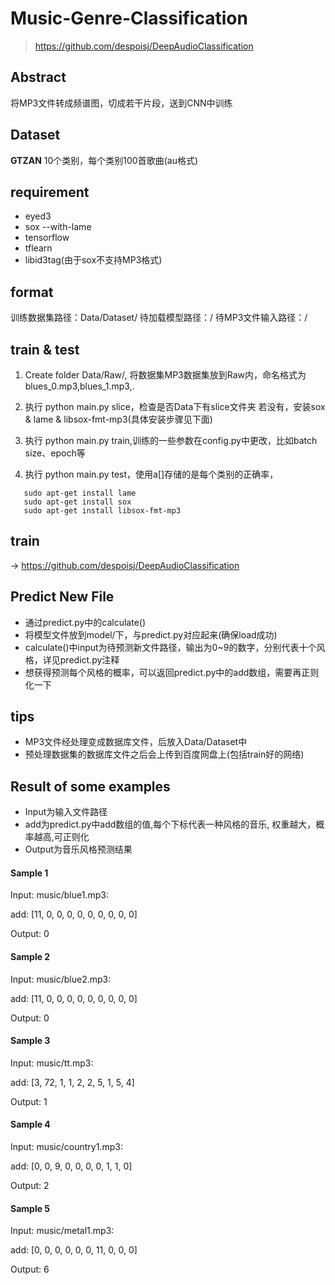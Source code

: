 # Music-Genre-Classification
 >https://github.com/despoisj/DeepAudioClassification

 
## Abstract
将MP3文件转成频谱图，切成若干片段，送到CNN中训练
## Dataset
**GTZAN**
10个类别，每个类别100首歌曲(au格式)
## requirement
* eyed3
* sox --with-lame
* tensorflow
* tflearn
* libid3tag(由于sox不支持MP3格式)
## format
训练数据集路径：Data/Dataset/
待加载模型路径：/
待MP3文件输入路径：/
## train & test

 1. Create folder Data/Raw/, 将数据集MP3数据集放到Raw内，命名格式为blues_0.mp3,blues_1.mp3,.
 2. 执行 python main.py slice，检查是否Data下有slice文件夹
  若没有，安装sox & lame & libsox-fmt-mp3(具体安装步骤见下面)

 3. 执行 python main.py train,训练的一些参数在config.py中更改，比如batch size、epoch等
 4. 执行 python main.py test，使用a[]存储的是每个类别的正确率，
```
   sudo apt-get install lame
   sudo apt-get install sox
   sudo apt-get install libsox-fmt-mp3
```
## train
-> https://github.com/despoisj/DeepAudioClassification
## Predict New File
* 通过predict.py中的calculate()
* 将模型文件放到model/下，与predict.py对应起来(确保load成功)
* calculate()中input为待预测新文件路径，输出为0~9的数字，分别代表十个风格，详见predict.py注释
* 想获得预测每个风格的概率，可以返回predict.py中的add数组，需要再正则化一下

## tips
 * MP3文件经处理变成数据库文件，后放入Data/Dataset中
 * 预处理数据集的数据库文件之后会上传到百度网盘上(包括train好的网络)
 
 ## Result of some examples
* Input为输入文件路径
* add为predict.py中add数组的值,每个下标代表一种风格的音乐, 权重越大，概率越高,可正则化
* Output为音乐风格预测结果
#### Sample 1 
Input:  music/blue1.mp3:

add:    [11, 0, 0, 0, 0, 0, 0, 0, 0, 0]

Output: 0
#### Sample 2
Input:  music/blue2.mp3:

add:    [11, 0, 0, 0, 0, 0, 0, 0, 0, 0]

Output: 0
#### Sample 3
Input:  music/tt.mp3:

add:    [3, 72, 1, 1, 2, 2, 5, 1, 5, 4]

Output: 1
#### Sample 4
Input:  music/country1.mp3:

add:    [0, 0, 9, 0, 0, 0, 0, 1, 1, 0]

Output: 2
#### Sample 5
Input:  music/metal1.mp3:

add:    [0, 0, 0, 0, 0, 0, 11, 0, 0, 0]

Output: 6
